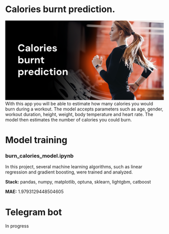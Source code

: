 # Calories burnt prediction.
![Preview](preview.png)
With this app you will be able to estimate how many calories you would burn during a workout. The model accepts parameters such as age, gender, workout duration, height, weight, body temperature and heart rate. The model then estimates the number of calories you could burn.

# Model training
### burn_calories_model.ipynb
In this project, several machine learning algorithms, such as linear regression and gradient boosting, were trained and analyzed.

**Stack:** pandas, numpy, matplotlib, optuna, sklearn, lightgbm, catboost

**MAE:** 1.9793129448504605

# Telegram bot
In progress

